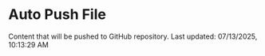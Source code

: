 # Auto Push File

Content that will be pushed to GitHub repository.
Last updated: 07/13/2025, 10:13:29 AM